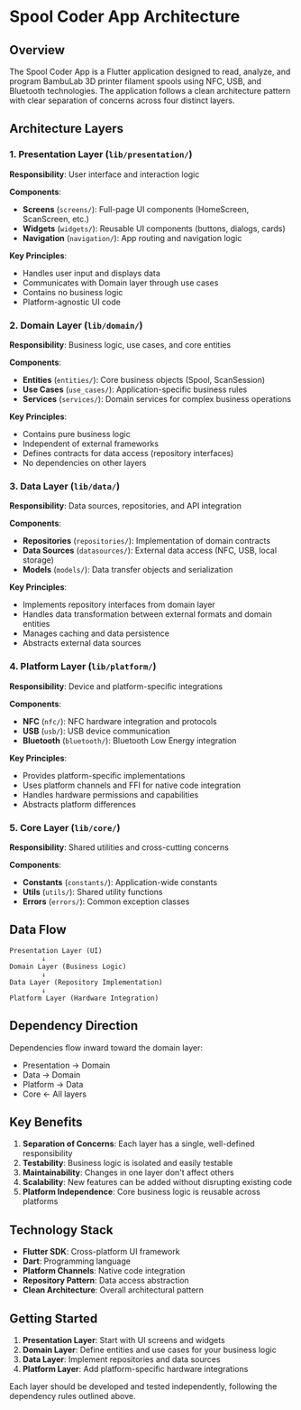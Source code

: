 # Spool Coder App Architecture

## Overview

The Spool Coder App is a Flutter application designed to read, analyze, and program BambuLab 3D printer filament spools using NFC, USB, and Bluetooth technologies. The application follows a clean architecture pattern with clear separation of concerns across four distinct layers.

## Architecture Layers

### 1. Presentation Layer (`lib/presentation/`)

**Responsibility**: User interface and interaction logic

**Components**:
- **Screens** (`screens/`): Full-page UI components (HomeScreen, ScanScreen, etc.)
- **Widgets** (`widgets/`): Reusable UI components (buttons, dialogs, cards)
- **Navigation** (`navigation/`): App routing and navigation logic

**Key Principles**:
- Handles user input and displays data
- Communicates with Domain layer through use cases
- Contains no business logic
- Platform-agnostic UI code

### 2. Domain Layer (`lib/domain/`)

**Responsibility**: Business logic, use cases, and core entities

**Components**:
- **Entities** (`entities/`): Core business objects (Spool, ScanSession)
- **Use Cases** (`use_cases/`): Application-specific business rules
- **Services** (`services/`): Domain services for complex business operations

**Key Principles**:
- Contains pure business logic
- Independent of external frameworks
- Defines contracts for data access (repository interfaces)
- No dependencies on other layers

### 3. Data Layer (`lib/data/`)

**Responsibility**: Data sources, repositories, and API integration

**Components**:
- **Repositories** (`repositories/`): Implementation of domain contracts
- **Data Sources** (`datasources/`): External data access (NFC, USB, local storage)
- **Models** (`models/`): Data transfer objects and serialization

**Key Principles**:
- Implements repository interfaces from domain layer
- Handles data transformation between external formats and domain entities
- Manages caching and data persistence
- Abstracts external data sources

### 4. Platform Layer (`lib/platform/`)

**Responsibility**: Device and platform-specific integrations

**Components**:
- **NFC** (`nfc/`): NFC hardware integration and protocols
- **USB** (`usb/`): USB device communication
- **Bluetooth** (`bluetooth/`): Bluetooth Low Energy integration

**Key Principles**:
- Provides platform-specific implementations
- Uses platform channels and FFI for native code integration
- Handles hardware permissions and capabilities
- Abstracts platform differences

### 5. Core Layer (`lib/core/`)

**Responsibility**: Shared utilities and cross-cutting concerns

**Components**:
- **Constants** (`constants/`): Application-wide constants
- **Utils** (`utils/`): Shared utility functions
- **Errors** (`errors/`): Common exception classes

## Data Flow

```
Presentation Layer (UI)
        ↓
Domain Layer (Business Logic)
        ↓
Data Layer (Repository Implementation)
        ↓
Platform Layer (Hardware Integration)
```

## Dependency Direction

Dependencies flow inward toward the domain layer:
- Presentation → Domain
- Data → Domain  
- Platform → Data
- Core ← All layers

## Key Benefits

1. **Separation of Concerns**: Each layer has a single, well-defined responsibility
2. **Testability**: Business logic is isolated and easily testable
3. **Maintainability**: Changes in one layer don't affect others
4. **Scalability**: New features can be added without disrupting existing code
5. **Platform Independence**: Core business logic is reusable across platforms

## Technology Stack

- **Flutter SDK**: Cross-platform UI framework
- **Dart**: Programming language
- **Platform Channels**: Native code integration
- **Repository Pattern**: Data access abstraction
- **Clean Architecture**: Overall architectural pattern

## Getting Started

1. **Presentation Layer**: Start with UI screens and widgets
2. **Domain Layer**: Define entities and use cases for your business logic
3. **Data Layer**: Implement repositories and data sources
4. **Platform Layer**: Add platform-specific hardware integrations

Each layer should be developed and tested independently, following the dependency rules outlined above.